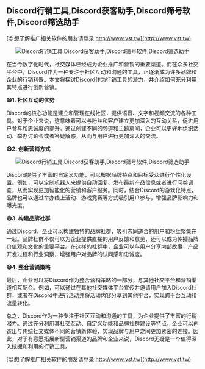 ## **Discord行销工具,Discord获客助手,Discord筛号软件,Discord筛选助手**

[😍想了解推广相关软件的朋友请登录 http://www.vst.tw](http://www.vst.tw)

 <center><img src="https://vst.tw/MP4/tuiguang/png/5.png" alt="Discord行销工具,Discord获客助手,Discord筛号软件,Discord筛选助手"></center>

在当今数字化时代，社交媒体已经成为企业推广和营销的重要渠道。而在众多社交平台中，Discord作为一种专注于社区互动和沟通的工具，正逐渐成为许多品牌和企业的行销利器。本文将探讨Discord作为行销工具的潜力，并介绍如何充分利用其特点进行创新营销。

**😄1. 社区互动的优势**

Discord的核心功能是建立和管理在线社区，提供语音、文字和视频交流的各种工具。对于企业来说，这意味着可以与粉丝和客户建立更加深入的互动关系，促进用户参与和忠诚度的提升。通过创建不同的频道和主题房间，企业可以更好地组织活动、举办讨论会或者答疑解惑，从而与用户进行更加深入的交流。

**😄2. 创新营销方式**

 <center><img src="https://vst.tw/MP4/tuiguang/png/0.png" alt="Discord行销工具,Discord获客助手,Discord筛号软件,Discord筛选助手"></center>

Discord提供了丰富的自定义功能，可以根据品牌特点和目标受众进行个性化设置。例如，可以定制机器人来提供自动回复、发布最新产品信息或者进行问卷调查，从而实现更加智能化的营销和客户服务。同时，结合Discord的游戏化特点，品牌也可以通过举办线上活动、游戏竞赛等方式吸引用户参与，增强品牌影响力和曝光度。

**😄3. 构建品牌社群**

通过Discord，企业可以构建独特的品牌社群，吸引志同道合的用户和粉丝聚集在一起。品牌社群不仅可以为企业提供直接的用户反馈和意见，还可以成为传播品牌价值观和文化的重要平台。在这样的社群中，企业可以与用户分享内部故事、产品开发过程和行业洞察，增强用户对品牌的认同感和忠诚度。

**😄4. 整合营销策略**

最后，企业可以将Discord作为整合营销策略的一部分，与其他社交平台和营销渠道相互配合。例如，可以通过在其他社交媒体平台宣传并邀请用户加入Discord社群，或者在Discord中进行活动并将活动内容分享到其他平台，实现跨平台互动和流量转化。

总之，Discord作为一种专注于社区互动和沟通的工具，为企业提供了丰富的行销潜力。通过充分利用其社交互动、自定义功能和品牌社群建设等特点，企业可以创造出与传统社交媒体不同的营销新体验，实现品牌与用户之间更加紧密的连接。因此，对于有意愿拓展新型营销渠道的品牌和企业来说，Discord无疑是一个值得深入挖掘和利用的行销工具。

[😍想了解推广相关软件的朋友请登录 http://www.vst.tw](http://www.vst.tw)



